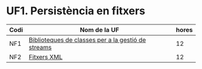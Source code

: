 # UF1. Persistència en fitxers

| Codi | Nom de la UF  | hores|
| ---- | -------------- | ------ |
| NF1  | [Biblioteques de classes per a la gestió de streams](nf1/home.md) | 12          |
| NF2  | [Fitxers XML](nf2/home.md) | 12          |